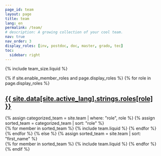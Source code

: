 ```yaml
---
page_id: team
layout: page
title: team
lang: en
permalink: /team/
# description: A growing collection of your cool team.
nav: true
nav_order: 3
display_roles: [inv, postdoc, doc, master, grado, tec]
toc:
  sidebar: right
---
```


{% include team_size.liquid %}

<!-- pages/team.md -->
<div class="projects">
  {% if site.enable_member_roles and page.display_roles %}
    <!-- Display categorized team -->
    {% for role in page.display_roles %}
      <a id="{{ site.data[site.active_lang].strings.roles[role] }}" href=".#{{ site.data[site.active_lang].strings.roles[role] }}">
        <h2 class="role">{{ site.data[site.active_lang].strings.roles[role] }}</h2>
      </a>
      {% assign categorized_team = site.team | where: "role", role %}
      {% assign sorted_team = categorized_team | sort: "role" %}
      <!-- Generate cards for each member -->
        <div class="grid">
          {% for member in sorted_team %}
            {% include team.liquid %}
          {% endfor %}
        </div>
    {% endfor %}
  {% else %}
    <!-- Display team without roles -->
    {% assign sorted_team = site.team | sort: "first_name" %}
    <!-- Generate cards for each member -->
      <div class="grid">
        {% for member in sorted_team %}
          {% include team.liquid %}
        {% endfor %}
      </div>
  {% endif %}
</div>
